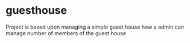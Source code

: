 # guesthouse
Project is based upon managing a simple guest house
how a admin can manage number of members of the guest house 
